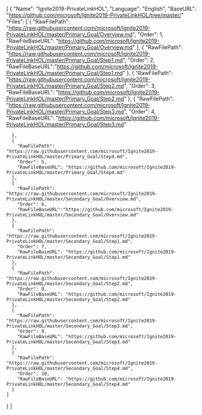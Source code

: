 [
  {
    "Name": "Ignite2019-PrivateLinkHOL",
    "Language": "English",
    "BaseURL": "https://github.com/microsoft/Ignite2019-PrivateLinkHOL/tree/master/"
    "Files": [
      {
        "RawFilePath": "https://raw.githubusercontent.com/microsoft/Ignite2019-PrivateLinkHOL/master/Primary_Goal/Overview.md",
        "Order": 1,
		"RawFileBaseURL": "https://github.com/microsoft/Ignite2019-PrivateLinkHOL/master/Primary_Goal/Overview.md"
      },
      {
        "RawFilePath": "https://raw.githubusercontent.com/microsoft/Ignite2019-PrivateLinkHOL/master/Primary_Goal/Step1.md",
        "Order": 2,
		"RawFileBaseURL":"https://github.com/microsoft/Ignite2019-PrivateLinkHOL/master/Primary_Goal/Step1.md"
      },
      {
        "RawFilePath": "https://raw.githubusercontent.com/microsoft/Ignite2019-PrivateLinkHOL/master/Primary_Goal/Step2.md",
        "Order": 3,
		"RawFileBaseURL": "https://github.com/microsoft/Ignite2019-PrivateLinkHOL/master/Primary_Goal/Step2.md"
      },
      {
        "RawFilePath": "https://raw.githubusercontent.com/microsoft/Ignite2019-PrivateLinkHOL/master/Primary_Goal/Step3.md",
        "Order": 4,
		"RawFileBaseURL": "https://github.com/microsoft/Ignite2019-PrivateLinkHOL/master/Primary_Goal/Step3.md"

      },
      {
        "RawFilePath": "https://raw.githubusercontent.com/microsoft/Ignite2019-PrivateLinkHOL/master/Primary_Goal/Step4.md",
        "Order": 5,
		"RawFileBaseURL": "https://github.com/microsoft/Ignite2019-PrivateLinkHOL/master/Primary_Goal/Step4.md"
      },
      {
        "RawFilePath": "https://raw.githubusercontent.com/microsoft/Ignite2019-PrivateLinkHOL/master/Secondary_Goal/Overview.md",
        "Order": 6,
		"RawFileBaseURL":"https://github.com/microsoft/Ignite2019-PrivateLinkHOL/master/Secondary_Goal/Overview.md"
      },
      {
        "RawFilePath": "https://raw.githubusercontent.com/microsoft/Ignite2019-PrivateLinkHOL/master/Secondary_Goal/Step1.md",
        "Order": 7,
		"RawFileBaseURL": "https://github.com/microsoft/Ignite2019-PrivateLinkHOL/master/Secondary_Goal/Step1.md"
      },
      {
        "RawFilePath": "https://raw.githubusercontent.com/microsoft/Ignite2019-PrivateLinkHOL/master/Secondary_Goal/Step2.md",
        "Order": 8,
		"RawFileBaseURL": "https://github.com/microsoft/Ignite2019-PrivateLinkHOL/master/Secondary_Goal/Step2.md"
      },
      {
        "RawFilePath": "https://raw.githubusercontent.com/microsoft/Ignite2019-PrivateLinkHOL/master/Secondary_Goal/Step3.md",
        "Order": 9,
		"RawFileBaseURL": "https://github.com/microsoft/Ignite2019-PrivateLinkHOL/master/Secondary_Goal/Step3.md"
      },
      {
        "RawFilePath": "https://raw.githubusercontent.com/microsoft/Ignite2019-PrivateLinkHOL/master/Secondary_Goal/Step4.md",
        "Order": 10,
		"RawFileBaseURL": "https://github.com/microsoft/Ignite2019-PrivateLinkHOL/master/Secondary_Goal/Step4.md"
      }
    ]
  }
]
